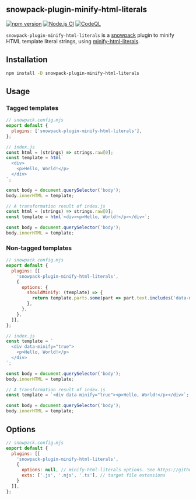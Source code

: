 snowpack-plugin-minify-html-literals
------------------------------------

[![npm version](https://badge.fury.io/js/snowpack-plugin-minify-html-literals.svg)](https://badge.fury.io/js/snowpack-plugin-minify-html-literals)
[![Node.js CI](https://github.com/akiomik/snowpack-plugin-minify-html-literals/actions/workflows/node-ci.yml/badge.svg)](https://github.com/akiomik/snowpack-plugin-minify-html-literals/actions/workflows/node-ci.yml)
[![CodeQL](https://github.com/akiomik/snowpack-plugin-minify-html-literals/actions/workflows/codeql-analysis.yml/badge.svg)](https://github.com/akiomik/snowpack-plugin-minify-html-literals/actions/workflows/codeql-analysis.yml)

`snowpack-plugin-minify-html-literals` is a [snowpack](https://www.snowpack.dev) plugin to minify HTML template literal strings, using [minify-html-literals](https://github.com/asyncLiz/minify-html-literals).

## Installation

```bash
npm install -D snowpack-plugin-minify-html-literals
```

## Usage

### Tagged templates

```js
// snowpack.config.mjs
export default {
  plugins: ['snowpack-plugin-minify-html-literals'],
};
```

```js
// index.js
const html = (strings) => strings.raw[0];
const template = html`
  <div>
    <p>Hello, World!</p>
  </div>
`;

const body = document.querySelector('body');
body.innerHTML = template;
```

```js
// A transformation result of index.js
const html = (strings) => strings.raw[0];
const template = html`<div><p>Hello, World!</p></div>`;

const body = document.querySelector('body');
body.innerHTML = template;
```

### Non-tagged templates

```js
// snowpack.config.mjs
export default {
  plugins: [[
    'snowpack-plugin-minify-html-literals',
    {
      options: {
        shouldMinify: (template) => {
          return template.parts.some(part => part.text.includes('data-minify="true"'));
        },
      },
    },
  ]],
};
```

```js
// index.js
const template = `
  <div data-minify="true">
    <p>Hello, World!</p>
  </div>
`;

const body = document.querySelector('body');
body.innerHTML = template;
```

```js
// A transformation result of index.js
const template = `<div data-minify="true"><p>Hello, World!</p></div>`;

const body = document.querySelector('body');
body.innerHTML = template;
```

## Options

```js
// snowpack.config.mjs
export default {
  plugins: [[
    'snowpack-plugin-minify-html-literals',
    {
      options: null, // minify-html-literals options. See https://github.com/asyncLiz/minify-html-literals#options
      exts: ['.js', '.mjs', '.ts'], // target file extensions
    }
  ]],
};
```
